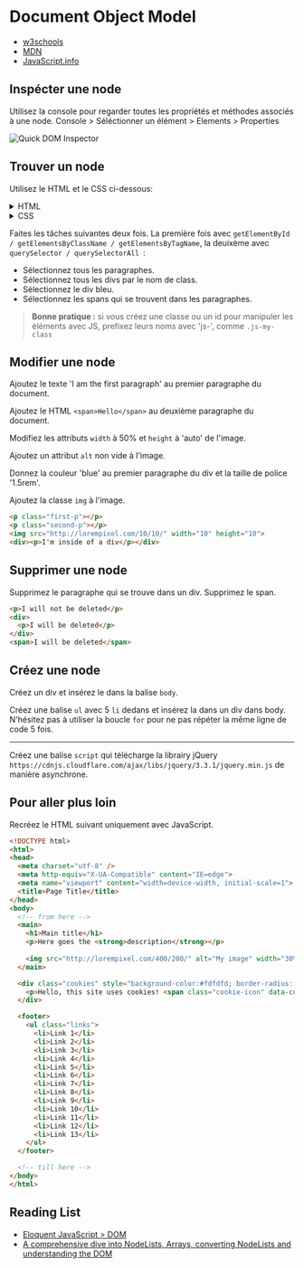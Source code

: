 # Document Object Model

+ [w3schools](https://www.w3schools.com/js/js_htmldom_eventlistener.asp)
+ [MDN](https://developer.mozilla.org/en-US/docs/Web/API/Document_Object_Model/Introduction)
+ [JavaScript.info](http://javascript.info/dom-nodes)

## Inspécter une node

Utilisez la console pour regarder toutes les propriétés et méthodes associés à une node.
Console > Séléctionner un élément > Elements > Properties

![Quick DOM Inspector](https://i.ibb.co/X7bW84V/DOM-inspector.png)

## Trouver un node

Utilisez le HTML et le CSS ci-dessous:
<details>
  <summary>HTML</summary>

  ```html
  <h1>Qu'est-ce que c'est le DOM ?</h1>

  <p>Le Document Object Model ou DOM (pour modèle objet de document) est une interface de programmation pour les documents HTML, XML et SVG. Il fournit une <span>représentation structurée du document sous forme d'un arbre</span> et définit la façon dont la structure peut être manipulée par les programmes, en termes de style et de contenu.</p>

  <p>Le DOM représente le document <span>comme un ensemble de nœuds</span> et d'objets possédant des propriétés et des méthodes. Les nœuds peuvent également avoir des gestionnaires d'événements qui se déclenchent lorsqu'un événement se produit. Cela permet de manipuler des pages web grâce à des scripts et/ou des langages de programmation.</p>

  <p> Les nœuds peuvent être associés à des gestionnaires d'événements. Une fois qu'un événement est déclenché, les gestionnaires d'événements sont exécutés.</p>

  <div class="circles">
    <div class="circle">
      <span>Div 1</span>
    </div>
    <div class="circle" id="middle-circle">
      <span>Div 2</span>
    </div>
    <div class="circle">
      <span>Div 3</span>
    </div>
  </div>
  ```
</details>

<details>
  <summary>CSS</summary>

  ```html
    <style>
    .circles {
      display: flex;
    }

    .circle {
      position: relative;
      margin-right: 5%;
      padding-top: 30%;
      width: 30%;
      background-color: palegreen;
      border-radius: 100%;
    }

    .circle span {
      position: absolute;
      top: 50%;
      left: 50%;
      transform: translateX(-50%) translateY(-50%);
    }

    #middle-circle {
      background-color: cornflowerblue;
    }

    p span {
      text-decoration: underline;
    }
  </style>
  ```
</details>

Faites les tâches suivantes deux fois. La première fois avec `getElementById / getElementsByClassName / getElementsByTagName`, la deuixème avec `querySelector / querySelectorAll `:

+ Sélectionnez tous les paragraphes.
+ Sélectionnez tous les divs par le nom de class.
+ Sélectionnez le div bleu.
+ Sélectionnez les spans qui se trouvent dans les paragraphes.


<!-- ---

Utilisez: `getElementById`, `getElementsByClassName`, `getElementsByTagName`, `querySelector`, `querySelectorAll` pour

+ Trouvez toutes les balises `div` du document. Loggez le deuxième élément s'il est présent.
+ Trouvez toutes les balises `p` avec la classe 'my-paragraph' du document. Loggez le premier élément s'il est présent.
+ Trouvez la balise `span` avec l'id 'js-unique-el'. Loggez-là. Inspéctez les propriétés de cet objet [Element](https://developer.mozilla.org/en-US/docs/Web/API/Element)
+ Trouvez toutes les balises `p` qui se trouvent dans un div. 
+ Trouvez toutes les balises `span` qui sont précédées par un div. 

```html
<div>
  <p class="main-paragraph">Paragraph 1</p>
</div>
<div>
  <p class="secondary-paragraph">Paragraph 2</p>
</div>
<span></span>
<div>
  <p class="secondary-paragraph">Paragraph 3</p>
</div>
<p class="secondary-paragraph">Paragraph 3</p>
<span id="js-unique-el"></span>
``` -->

> **Bonne pratique :** si vous créez une classe ou un id pour manipuler les éléments avec JS, prefixez leurs noms avec 'js-', comme `.js-my-class`


## Modifier une node

Ajoutez le texte 'I am the first paragraph' au premier paragraphe du document.

Ajoutez le HTML `<span>Hello</span>` au deuxième paragraphe du document.

Modifiez les attributs `width` à 50% et `height` à 'auto' de l'image.

Ajoutez un attribut `alt` non vide à l'image.

Donnez la couleur 'blue' au premier paragraphe du div et la taille de police '1.5rem'.

Ajoutez la classe `img` à l'image.

```html
<p class="first-p"></p>
<p class="second-p"></p>
<img src="http://lorempixel.com/10/10/" width="10" height="10">
<div><p>I'm inside of a div</p></div>
```

## Supprimer une node

Supprimez le paragraphe qui se trouve dans un div.
Supprimez le span.

```html
<p>I will not be deleted</p>
<div>
  <p>I will be deleted</p>
</div>
<span>I will be deleted</span>
```

## Créez une node

Créez un div et insérez le dans la balise `body`.

Créez une balise `ul` avec 5 `li` dedans et insérez la dans un div dans body. N'hésitez pas à utiliser la boucle `for` pour ne pas répéter la même ligne de code 5 fois.

---

Créez une balise `script` qui télécharge la librairy jQuery `https://cdnjs.cloudflare.com/ajax/libs/jquery/3.3.1/jquery.min.js` de manière asynchrone.

## Pour aller plus loin

Recréez le HTML suivant uniquement avec JavaScript.

```html
<!DOCTYPE html>
<html>
<head>
  <meta charset="utf-8" />
  <meta http-equiv="X-UA-Compatible" content="IE=edge">
  <meta name="viewport" content="width=device-width, initial-scale=1">
  <title>Page Title</title>
</head>
<body>
  <!-- from here -->
  <main>
    <h1>Main title</h1>
    <p>Here goes the <strong>description</strong></p>
  
    <img src="http://lorempixel.com/400/200/" alt="My image" width="30%">
  </main>

  <div class="cookies" style="background-color:#fdfdfd; border-radius: 4px;">
    <p>Hello, this site uses cookies! <span class="cookie-icon" data-custom-id="35"></span></p>
  </div>

  <footer>
    <ul class="links">
      <li>Link 1</li>
      <li>Link 2</li>
      <li>Link 3</li>
      <li>Link 4</li>
      <li>Link 5</li>
      <li>Link 6</li>
      <li>Link 7</li>
      <li>Link 8</li>
      <li>Link 9</li>
      <li>Link 10</li>
      <li>Link 11</li>
      <li>Link 12</li>
      <li>Link 13</li>
    </ul>
  </footer>

  <!-- till here -->
</body>
</html>
```

## Reading List

+ [Eloquent JavaScript > DOM](https://eloquentjavascript.net/14_dom.html)
+ [A comprehensive dive into NodeLists, Arrays, converting NodeLists and understanding the DOM](https://toddmotto.com/a-comprehensive-dive-into-nodelists-arrays-converting-nodelists-and-understanding-the-dom/)


